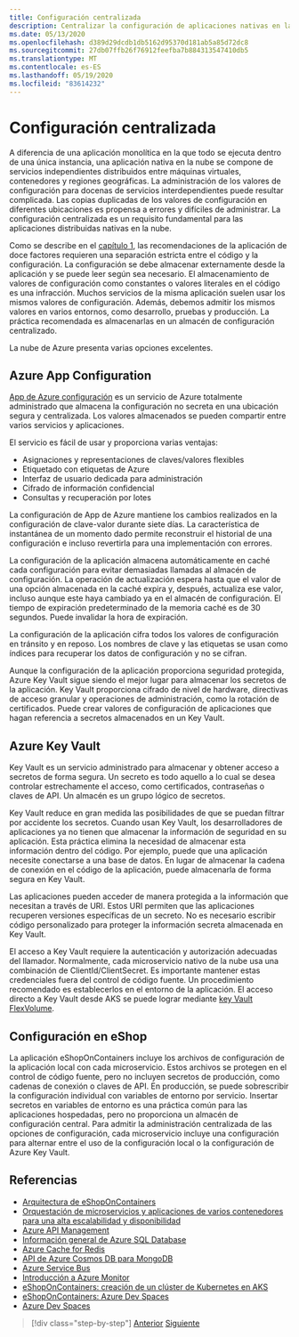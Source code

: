 ```yaml
---
title: Configuración centralizada
description: Centralizar la configuración de aplicaciones nativas en la nube con la configuración de App de Azure y el almacén de AzureKey.
ms.date: 05/13/2020
ms.openlocfilehash: d389d29dcdb1db5162d95370d181ab5a85d72dc8
ms.sourcegitcommit: 27db07ffb26f76912feefba7b884313547410db5
ms.translationtype: MT
ms.contentlocale: es-ES
ms.lasthandoff: 05/19/2020
ms.locfileid: "83614232"
---
```

# <a name="centralized-configuration"></a>Configuración centralizada

A diferencia de una aplicación monolítica en la que todo se ejecuta dentro de una única instancia, una aplicación nativa en la nube se compone de servicios independientes distribuidos entre máquinas virtuales, contenedores y regiones geográficas. La administración de los valores de configuración para docenas de servicios interdependientes puede resultar complicada. Las copias duplicadas de los valores de configuración en diferentes ubicaciones es propensa a errores y difíciles de administrar. La configuración centralizada es un requisito fundamental para las aplicaciones distribuidas nativas en la nube.

Como se describe en el [capítulo 1](introduction.md), las recomendaciones de la aplicación de doce factores requieren una separación estricta entre el código y la configuración. La configuración se debe almacenar externamente desde la aplicación y se puede leer según sea necesario. El almacenamiento de valores de configuración como constantes o valores literales en el código es una infracción. Muchos servicios de la misma aplicación suelen usar los mismos valores de configuración. Además, debemos admitir los mismos valores en varios entornos, como desarrollo, pruebas y producción. La práctica recomendada es almacenarlas en un almacén de configuración centralizado.

La nube de Azure presenta varias opciones excelentes.

## <a name="azure-app-configuration"></a>Azure App Configuration

[App de Azure configuración](https://docs.microsoft.com/azure/azure-app-configuration/overview) es un servicio de Azure totalmente administrado que almacena la configuración no secreta en una ubicación segura y centralizada. Los valores almacenados se pueden compartir entre varios servicios y aplicaciones.

El servicio es fácil de usar y proporciona varias ventajas:

- Asignaciones y representaciones de claves/valores flexibles
- Etiquetado con etiquetas de Azure
- Interfaz de usuario dedicada para administración
- Cifrado de información confidencial
- Consultas y recuperación por lotes

La configuración de App de Azure mantiene los cambios realizados en la configuración de clave-valor durante siete días. La característica de instantánea de un momento dado permite reconstruir el historial de una configuración e incluso revertirla para una implementación con errores.

La configuración de la aplicación almacena automáticamente en caché cada configuración para evitar demasiadas llamadas al almacén de configuración. La operación de actualización espera hasta que el valor de una opción almacenada en la caché expira y, después, actualiza ese valor, incluso aunque este haya cambiado ya en el almacén de configuración. El tiempo de expiración predeterminado de la memoria caché es de 30 segundos. Puede invalidar la hora de expiración.

La configuración de la aplicación cifra todos los valores de configuración en tránsito y en reposo. Los nombres de clave y las etiquetas se usan como índices para recuperar los datos de configuración y no se cifran.

Aunque la configuración de la aplicación proporciona seguridad protegida, Azure Key Vault sigue siendo el mejor lugar para almacenar los secretos de la aplicación. Key Vault proporciona cifrado de nivel de hardware, directivas de acceso granular y operaciones de administración, como la rotación de certificados. Puede crear valores de configuración de aplicaciones que hagan referencia a secretos almacenados en un Key Vault.

## <a name="azure-key-vault"></a>Azure Key Vault

Key Vault es un servicio administrado para almacenar y obtener acceso a secretos de forma segura. Un secreto es todo aquello a lo cual se desea controlar estrechamente el acceso, como certificados, contraseñas o claves de API. Un almacén es un grupo lógico de secretos.

Key Vault reduce en gran medida las posibilidades de que se puedan filtrar por accidente los secretos. Cuando usan Key Vault, los desarrolladores de aplicaciones ya no tienen que almacenar la información de seguridad en su aplicación. Esta práctica elimina la necesidad de almacenar esta información dentro del código. Por ejemplo, puede que una aplicación necesite conectarse a una base de datos. En lugar de almacenar la cadena de conexión en el código de la aplicación, puede almacenarla de forma segura en Key Vault.

Las aplicaciones pueden acceder de manera protegida a la información que necesitan a través de URI. Estos URI permiten que las aplicaciones recuperen versiones específicas de un secreto. No es necesario escribir código personalizado para proteger la información secreta almacenada en Key Vault.

El acceso a Key Vault requiere la autenticación y autorización adecuadas del llamador. Normalmente, cada microservicio nativo de la nube usa una combinación de ClientId/ClientSecret. Es importante mantener estas credenciales fuera del control de código fuente. Un procedimiento recomendado es establecerlos en el entorno de la aplicación. El acceso directo a Key Vault desde AKS se puede lograr mediante [key Vault FlexVolume](https://github.com/Azure/kubernetes-keyvault-flexvol).

## <a name="configuration-in-eshop"></a>Configuración en eShop

La aplicación eShopOnContainers incluye los archivos de configuración de la aplicación local con cada microservicio. Estos archivos se protegen en el control de código fuente, pero no incluyen secretos de producción, como cadenas de conexión o claves de API. En producción, se puede sobrescribir la configuración individual con variables de entorno por servicio. Insertar secretos en variables de entorno es una práctica común para las aplicaciones hospedadas, pero no proporciona un almacén de configuración central. Para admitir la administración centralizada de las opciones de configuración, cada microservicio incluye una configuración para alternar entre el uso de la configuración local o la configuración de Azure Key Vault.

## <a name="references"></a>Referencias

- [Arquitectura de eShopOnContainers](https://github.com/dotnet-architecture/eShopOnContainers/wiki/Architecture)
- [Orquestación de microservicios y aplicaciones de varios contenedores para una alta escalabilidad y disponibilidad](https://docs.microsoft.com/dotnet/architecture/microservices/architect-microservice-container-applications/scalable-available-multi-container-microservice-applications)
- [Azure API Management](https://docs.microsoft.com/azure/api-management/api-management-key-concepts)
- [Información general de Azure SQL Database](https://docs.microsoft.com/azure/sql-database/sql-database-technical-overview)
- [Azure Cache for Redis](https://azure.microsoft.com/services/cache/)
- [API de Azure Cosmos DB para MongoDB](https://docs.microsoft.com/azure/cosmos-db/mongodb-introduction)
- [Azure Service Bus](https://docs.microsoft.com/azure/service-bus-messaging/service-bus-messaging-overview)
- [Introducción a Azure Monitor](https://docs.microsoft.com/azure/azure-monitor/overview)
- [eShopOnContainers: creación de un clúster de Kubernetes en AKS](https://github.com/dotnet-architecture/eShopOnContainers/wiki/Deploy-to-Azure-Kubernetes-Service-(AKS)#create-kubernetes-cluster-in-aks)
- [eShopOnContainers: Azure Dev Spaces](https://github.com/dotnet-architecture/eShopOnContainers/wiki/Azure-Dev-Spaces)
- [Azure Dev Spaces](https://docs.microsoft.com/azure/dev-spaces/about)

>[!div class="step-by-step"]
>[Anterior](deploy-eshoponcontainers-azure.md)
>[Siguiente](scale-applications.md)
